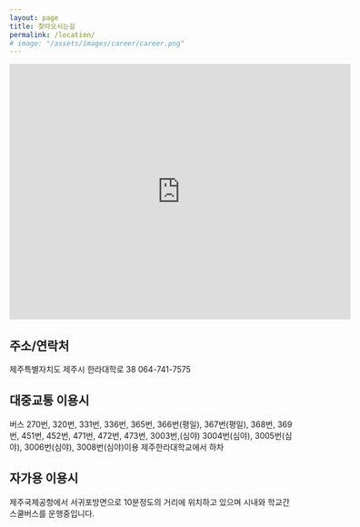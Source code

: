 ```yaml
---
layout: page
title: 찾아오시는길
permalink: /location/
# image: "/assets/images/career/career.png"
---
```


<p><iframe src="https://www.google.com/maps/embed?pb=!1m18!1m12!1m3!1d3327.9349685780767!2d126.47228967633716!3d33.477043847882335!2m3!1f0!2f0!3f0!3m2!1i1024!2i768!4f13.1!3m3!1m2!1s0x350cfa4dc01eaa0b%3A0x31304200144c0d3!2sCheju%20Halla%20University!5e0!3m2!1sen!2skr!4v1695117913820!5m2!1sen!2skr" width="600" height="450" style="border:0;" allowfullscreen="" loading="lazy" referrerpolicy="no-referrer-when-downgrade"></iframe></p>

## 주소/연락처

제주특별자치도 제주시 한라대학로 38 064-741-7575

## 대중교통 이용시

버스 270번, 320번, 331번, 336번, 365번, 366번(평일), 367번(평일), 368번, 369번, 451번, 452번, 471번, 472번, 473번, 3003번,(심야) 3004번(심야), 3005번(심야), 3006번(심야), 3008번(심야)이용 제주한라대학교에서 하차

## 자가용 이용시

제주국제공항에서 서귀포방면으로 10분정도의 거리에 위치하고 있으며 시내와 학교간 스쿨버스를 운행중입니다.

